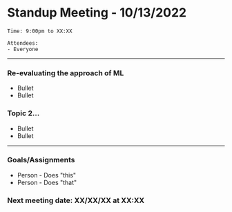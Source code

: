 # Standup Meeting - 10/13/2022
```
Time: 9:00pm to XX:XX

Attendees:
- Everyone
```
<hr>

### Re-evaluating the approach of ML

- Bullet
- Bullet

### Topic 2...

- Bullet
- Bullet

<hr>

### Goals/Assignments

- Person - Does "this"
- Person - Does "that"

### Next meeting date: XX/XX/XX at XX:XX
